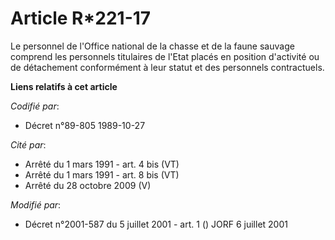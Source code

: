 # Article R*221-17

Le personnel de l'Office national de la chasse et de la faune sauvage comprend les personnels titulaires de l'Etat placés en
position d'activité ou de détachement conformément à leur statut et des personnels contractuels.

**Liens relatifs à cet article**

_Codifié par_:

  - Décret n°89-805 1989-10-27

_Cité par_:

  - Arrêté du 1 mars 1991 - art. 4 bis (VT)
  - Arrêté du 1 mars 1991 - art. 8 bis (VT)
  - Arrêté du 28 octobre 2009 (V)

_Modifié par_:

  - Décret n°2001-587 du 5 juillet 2001 - art. 1 () JORF 6 juillet 2001
